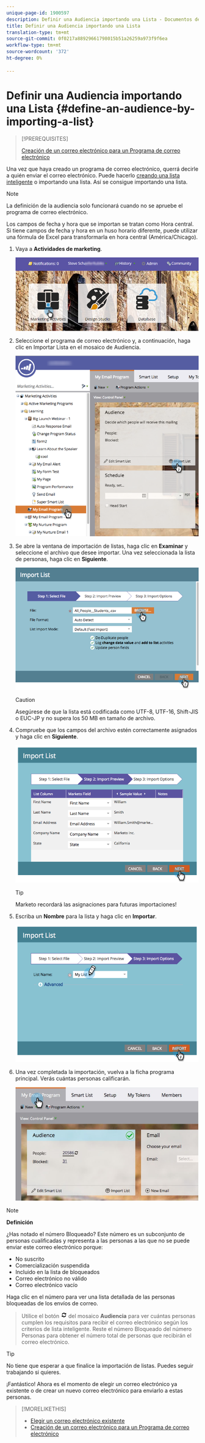 ```yaml
---
unique-page-id: 1900597
description: Definir una Audiencia importando una Lista - Documentos de marketing - Documentación del producto
title: Definir una Audiencia importando una Lista
translation-type: tm+mt
source-git-commit: 0f0217a88929661798015b51a26259a973f9f6ea
workflow-type: tm+mt
source-wordcount: '372'
ht-degree: 0%

---
```



# Definir una Audiencia importando una Lista {#define-an-audience-by-importing-a-list}

>[!PREREQUISITES]
>
>[Creación de un correo electrónico para un Programa de correo electrónico](/help/marketo/product-docs/email-marketing/email-programs/email-program-actions/create-an-email-for-an-email-program.md)

Una vez que haya creado un programa de correo electrónico, querrá decirle a quién enviar el correo electrónico. Puede hacerlo [creando una lista inteligente](/help/marketo/product-docs/core-marketo-concepts/smart-lists-and-static-lists/creating-a-smart-list/create-a-smart-list.md) o importando una lista. Así se consigue importando una lista.

>[!NOTE]
>
>La definición de la audiencia solo funcionará cuando no se apruebe el programa de correo electrónico.
>
>Los campos de fecha y hora que se importan se tratan como Hora central. Si tiene campos de fecha y hora en un huso horario diferente, puede utilizar una fórmula de Excel para transformarla en hora central (América/Chicago).

1. Vaya a **Actividades de marketing**.

   ![](assets/login-marketing-activities-1.png)

1. Seleccione el programa de correo electrónico y, a continuación, haga clic en Importar Lista en el mosaico de Audiencia.

   ![](assets/importlist.png)

1. Se abre la ventana de importación de listas, haga clic en **Examinar** y seleccione el archivo que desee importar. Una vez seleccionada la lista de personas, haga clic en **Siguiente**.

   ![](assets/importlist1.png)

   >[!CAUTION]
   >
   >Asegúrese de que la lista está codificada como UTF-8, UTF-16, Shift-JIS o EUC-JP y no supera los 50 MB en tamaño de archivo.

1. Compruebe que los campos del archivo estén correctamente asignados y haga clic en **Siguiente**.

   ![](assets/image2014-9-12-11-3a10-3a7.png)

   >[!TIP]
   >
   >Marketo recordará las asignaciones para futuras importaciones!

1. Escriba un **Nombre** para la lista y haga clic en **Importar**.

   ![](assets/image2014-9-12-11-3a10-3a13.png)

1. Una vez completada la importación, vuelva a la ficha programa principal. Verás cuántas personas calificarán.

   ![](assets/myemailprogram-1.jpg)

>[!NOTE]
>
>**Definición**
>
>¿Has notado el número Bloqueado? Este número es un subconjunto de personas cualificadas y representa a las personas a las que no se puede enviar este correo electrónico porque:
>
>* No suscrito
>* Comercialización suspendida
>* Incluido en la lista de bloqueados
>* Correo electrónico no válido
>* Correo electrónico vacío

>
>
Haga clic en el número para ver una lista detallada de las personas bloqueadas de los envíos de correo.
>
>Utilice el botón ![—](assets/image2014-10-23-16-3a32-3a36-1.png) del mosaico **Audiencia** para ver cuántas personas cumplen los requisitos para recibir el correo electrónico según los criterios de lista inteligente. Reste el número Bloqueado del número Personas para obtener el número total de personas que recibirán el correo electrónico.

>[!TIP]
>
>No tiene que esperar a que finalice la importación de listas. Puedes seguir trabajando si quieres.

¡Fantástico! Ahora es el momento de elegir un correo electrónico ya existente o de crear un nuevo correo electrónico para enviarlo a estas personas.

>[!MORELIKETHIS]
>
>* [Elegir un correo electrónico existente](/help/marketo/product-docs/email-marketing/email-programs/email-program-actions/choose-an-existing-email.md)
>* [Creación de un correo electrónico para un Programa de correo electrónico](/help/marketo/product-docs/email-marketing/email-programs/email-program-actions/create-an-email-for-an-email-program.md)

